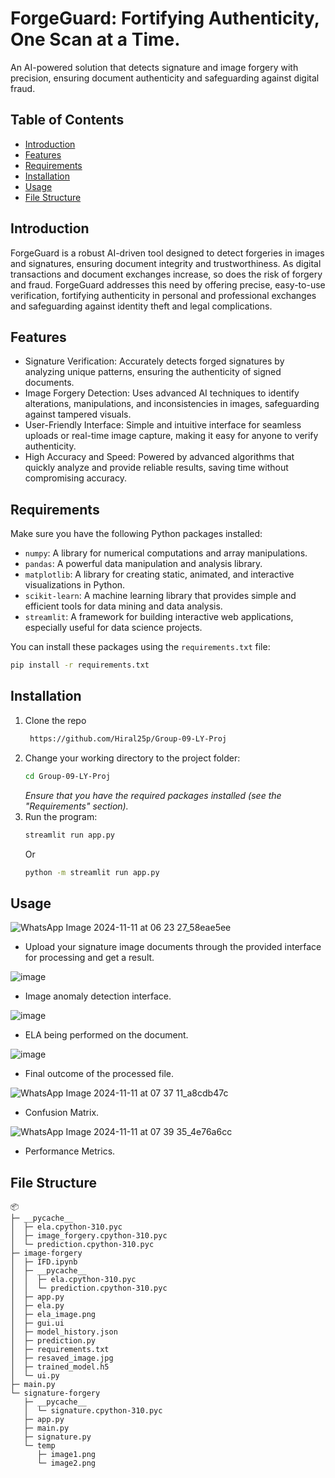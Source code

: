 # ForgeGuard: Fortifying Authenticity, One Scan at a Time.

An AI-powered solution that detects signature and image forgery with precision, ensuring document authenticity and safeguarding against digital fraud.

## Table of Contents

- [Introduction](#introduction)
- [Features](#features)
- [Requirements](#requirements)
- [Installation](#installation)
- [Usage](#usage)
- [File Structure](#file-structure)

## Introduction

ForgeGuard is a robust AI-driven tool designed to detect forgeries in images and signatures, ensuring document integrity and trustworthiness. As digital transactions and document exchanges increase, so does the risk of forgery and fraud. ForgeGuard addresses this need by offering precise, easy-to-use verification, fortifying authenticity in personal and professional exchanges and safeguarding against identity theft and legal complications.

## Features

- Signature Verification: Accurately detects forged signatures by analyzing unique patterns, ensuring the authenticity of signed documents.
- Image Forgery Detection: Uses advanced AI techniques to identify alterations, manipulations, and inconsistencies in images, safeguarding against tampered visuals.
- User-Friendly Interface: Simple and intuitive interface for seamless uploads or real-time image capture, making it easy for anyone to verify authenticity.
- High Accuracy and Speed: Powered by advanced algorithms that quickly analyze and provide reliable results, saving time without compromising accuracy.

## Requirements

Make sure you have the following Python packages installed:

- `numpy`: A library for numerical computations and array manipulations.
- `pandas`: A powerful data manipulation and analysis library.
- `matplotlib`: A library for creating static, animated, and interactive visualizations in Python.
- `scikit-learn`: A machine learning library that provides simple and efficient tools for data mining and data analysis.
- `streamlit`: A framework for building interactive web applications, especially useful for data science projects.

You can install these packages using the `requirements.txt` file:

```sh
pip install -r requirements.txt
```

## Installation

1. Clone the repo
   ```sh
    https://github.com/Hiral25p/Group-09-LY-Proj
   ```
2. Change your working directory to the project folder:
   ```sh
   cd Group-09-LY-Proj
   ```
   _Ensure that you have the required packages installed (see the "Requirements" section)._
3. Run the program:
   ```sh
   streamlit run app.py
   ```
   Or
    ```sh
   python -m streamlit run app.py
   ```
    
## Usage

![WhatsApp Image 2024-11-11 at 06 23 27_58eae5ee](https://github.com/user-attachments/assets/bc7430f9-62b3-40f0-bb2b-b344f827c787)

- Upload your signature image documents through the provided interface for processing and get a result.

![image](https://github.com/user-attachments/assets/9f5eea4c-2c07-4df5-a29c-2fc59ddae0e0)
  
- Image anomaly detection interface.

![image](https://github.com/user-attachments/assets/9f6c4980-210d-4a67-a8a7-9497a056f0a4)

- ELA being performed on the document.

![image](https://github.com/user-attachments/assets/cd9094b0-1e93-4128-b5b0-d68c8d679846)

- Final outcome of the processed file.

![WhatsApp Image 2024-11-11 at 07 37 11_a8cdb47c](https://github.com/user-attachments/assets/ebe6adc6-4449-448b-a36c-a702e0c1ec3c)

- Confusion Matrix.

![WhatsApp Image 2024-11-11 at 07 39 35_4e76a6cc](https://github.com/user-attachments/assets/27899cd1-a8ca-4f55-9afb-160fa4b8e93a)

- Performance Metrics.

## File Structure

```
📦 
├─ __pycache__
│  ├─ ela.cpython-310.pyc
│  ├─ image_forgery.cpython-310.pyc
│  └─ prediction.cpython-310.pyc
├─ image-forgery
│  ├─ IFD.ipynb
│  ├─ __pycache__
│  │  ├─ ela.cpython-310.pyc
│  │  └─ prediction.cpython-310.pyc
│  ├─ app.py
│  ├─ ela.py
│  ├─ ela_image.png
│  ├─ gui.ui
│  ├─ model_history.json
│  ├─ prediction.py
│  ├─ requirements.txt
│  ├─ resaved_image.jpg
│  ├─ trained_model.h5
│  └─ ui.py
├─ main.py
└─ signature-forgery
   ├─ __pycache__
   │  └─ signature.cpython-310.pyc
   ├─ app.py
   ├─ main.py
   ├─ signature.py
   └─ temp
      ├─ image1.png
      └─ image2.png
```
